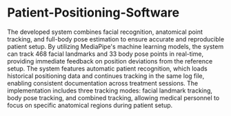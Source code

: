 # Patient-Positioning-Software
The developed system combines facial recognition, anatomical point tracking, and full-body pose estimation to ensure accurate and reproducible patient setup.
By utilizing MediaPipe's machine learning models, the system can track 468 facial landmarks and 33 body pose points in real-time, providing immediate feedback on position deviations from the reference setup.
The system features automatic patient recognition, which loads historical positioning data and continues tracking in the same log file, enabling consistent documentation across treatment sessions. 
The implementation includes three tracking modes: facial landmark tracking, body pose tracking, and combined tracking, allowing medical personnel to focus on specific anatomical regions during patient setup.
